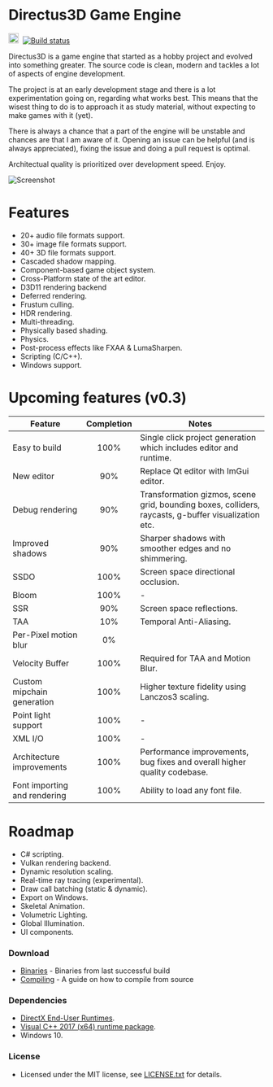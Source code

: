 
# Directus3D Game Engine
<img src="https://doublslash.com/img/assets/Windows8AnimatedLogo.png" width="20" height="20"/>&nbsp;
[![Build status](https://ci.appveyor.com/api/projects/status/p5duow3h4w8jp506?svg=true)](https://ci.appveyor.com/project/PanosK92/directus3d)

Directus3D is a game engine that started as a hobby project and evolved into something greater.
The source code is clean, modern and tackles a lot of aspects of engine development.

The project is at an early development stage and there is a lot experimentation going on, regarding what works best.
This means that the wisest thing to do is to approach it as study material, without expecting to make games with it (yet).

There is always a chance that a part of the engine will be unstable and chances are that I am aware of it.
Opening an issue can be helpful (and is always appreciated), fixing the issue and doing a pull request is optimal.

Architectual quality is prioritized over development speed. Enjoy.

![Screenshot](https://raw.githubusercontent.com/PanosK92/Directus3D/master/Assets/screenshot-v0.3_preview4.jpg)

# Features
- 20+ audio file formats support.
- 30+ image file formats support.
- 40+ 3D file formats support.
- Cascaded shadow mapping.
- Component-based game object system.
- Cross-Platform state of the art editor.
- D3D11 rendering backend
- Deferred rendering.
- Frustum culling.
- HDR rendering.
- Multi-threading.
- Physically based shading.
- Physics.
- Post-process effects like FXAA & LumaSharpen.
- Scripting (C/C++).
- Windows support.

# Upcoming features (v0.3)
Feature       		            | Completion | Notes 
------------- 		            | :--: | -
Easy to build               	| 100% | Single click project generation which includes editor and runtime.
New editor               		| 90% | Replace Qt editor with ImGui editor.
Debug rendering    				| 90% | Transformation gizmos, scene grid, bounding boxes, colliders, raycasts, g-buffer visualization etc.
Improved shadows         		| 90% | Sharper shadows with smoother edges and no shimmering.
SSDO         					| 100% | Screen space directional occlusion.
Bloom         					| 100% | -
SSR								| 90% |	 Screen space reflections.
TAA								| 10% |	 Temporal Anti-Aliasing.
Per-Pixel motion blur			| 0% |
Velocity Buffer					| 100% | Required for TAA and Motion Blur.
Custom mipchain generation 		| 100% | Higher texture fidelity using Lanczos3 scaling.
Point light support             | 100% | -
XML I/O                         | 100% | -
Architecture improvements       | 100% | Performance improvements, bug fixes and overall higher quality codebase.
Font importing and rendering    | 100% | Ability to load any font file.

# Roadmap
- C# scripting.
- Vulkan rendering backend.
- Dynamic resolution scaling.
- Real-time ray tracing (experimental).
- Draw call batching (static & dynamic).
- Export on Windows.
- Skeletal Animation.
- Volumetric Lighting.
- Global Illumination.
- UI components.

### Download
- [Binaries](https://ci.appveyor.com/api/projects/PanosK92/directus3d/artifacts/Binaries/Release.zip?branch=master) - Binaries from last successful build
- [Compiling](https://github.com/PanosK92/Directus3D/blob/master/Documentation/CompilingFromSource/CompilingFromSource.md) - A guide on how to compile from source

### Dependencies
- [DirectX End-User Runtimes](https://www.microsoft.com/en-us/download/details.aspx?id=8109).
- [Visual C++ 2017 (x64) runtime package](https://go.microsoft.com/fwlink/?LinkId=746572).
- Windows 10.

### License
- Licensed under the MIT license, see [LICENSE.txt](https://github.com/PanosK92/Directus3D/blob/master/LICENSE.txt) for details.
